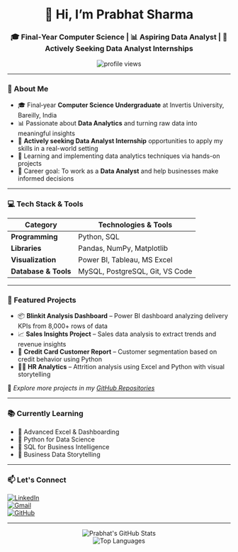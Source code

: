 <h1 align="center">👋 Hi, I’m Prabhat Sharma</h1>
<h3 align="center">🎓 Final‑Year Computer Science | 📊 Aspiring Data Analyst | 💼 Actively Seeking Data Analyst Internships</h3>

<p align="center">
  <img src="https://komarev.com/ghpvc/?username=PrabhatSharmaData&label=Profile%20Views&color=0e75b6&style=flat" alt="profile views"/>
</p>

---

### 🧠 About Me  

- 🎓 Final‑year **Computer Science Undergraduate** at Invertis University, Bareilly, India  
- 📊 Passionate about **Data Analytics** and turning raw data into meaningful insights  
- 💼 **Actively seeking Data Analyst Internship** opportunities to apply my skills in a real-world setting  
- 🧪 Learning and implementing data analytics techniques via hands-on projects  
- 🎯 Career goal: To work as a **Data Analyst** and help businesses make informed decisions  

---

### 💻 Tech Stack & Tools  

| Category              | Technologies & Tools |
|-----------------------|----------------------|
| **Programming**       | Python, SQL         |
| **Libraries**         | Pandas, NumPy, Matplotlib |
| **Visualization**     | Power BI, Tableau, MS Excel |
| **Database & Tools**  | MySQL, PostgreSQL, Git, VS Code |

---

### 🚀 Featured Projects  

- 📦 **Blinkit Analysis Dashboard** – Power BI dashboard analyzing delivery KPIs from 8,000+ rows of data  
- 📈 **Sales Insights Project** – Sales data analysis to extract trends and revenue insights  
- 🧾 **Credit Card Customer Report** – Customer segmentation based on credit behavior using Python  
- 👩‍💼 **HR Analytics** – Attrition analysis using Excel and Python with visual storytelling  

🔗 *Explore more projects in my [GitHub Repositories](https://github.com/PrabhatSharmaData?tab=repositories)*

---

### 📚 Currently Learning  

- 📘 Advanced Excel & Dashboarding  
- 📘 Python for Data Science  
- 📘 SQL for Business Intelligence  
- 📘 Business Data Storytelling  

---

### 📫 Let's Connect  

[![LinkedIn](https://img.shields.io/badge/LinkedIn-blue?style=flat&logo=linkedin&logoColor=white)](https://www.linkedin.com/in/prabhat-sharma-data/)  
[![Gmail](https://img.shields.io/badge/Gmail-D14836?style=flat&logo=gmail&logoColor=white)](mailto:prabhatsharmacs2022@gmail.com)  
[![GitHub](https://img.shields.io/badge/GitHub-181717?style=flat&logo=github&logoColor=white)](https://github.com/PrabhatSharmaData)

---

<p align="center">
  <img src="https://github-readme-stats.vercel.app/api?username=PrabhatSharmaData&show_icons=true&theme=tokyonight" alt="Prabhat's GitHub Stats" />
  <br/>
  <img src="https://github-readme-stats.vercel.app/api/top-langs/?username=PrabhatSharmaData&layout=compact&theme=tokyonight" alt="Top Languages" />
</p>


